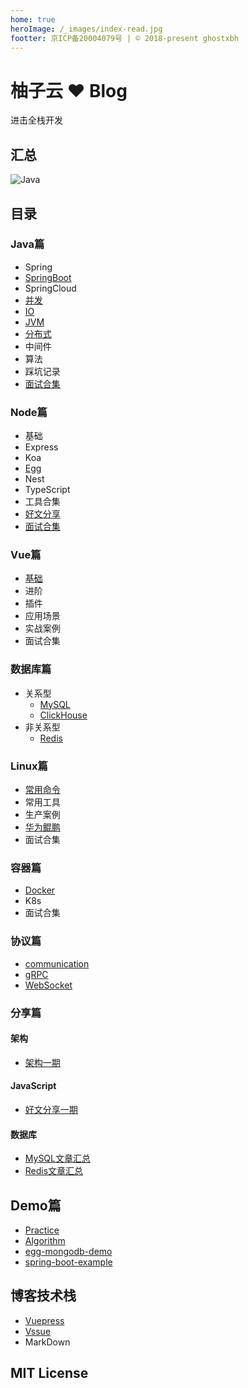 ```yaml
---
home: true
heroImage: /_images/index-read.jpg
footter: 京ICP备20004079号 | © 2018-present ghostxbh
---
```

# 柚子云 ❤️ Blog

进击全栈开发

## 汇总
![Java](http://file.uzykj.com/e30366ee-3503-3445-c5f0-9999bf7261d1.png)

## 目录

### Java篇

- Spring
- [SpringBoot](https://uzykj.com/docs/_posts/java/springboot/2019-08-08-boot-value.html)
- SpringCloud
- [并发](https://uzykj.com/docs/_posts/java/concurrent/2019-01-15-visible.html)
- [IO](https://uzykj.com/docs/_posts/java/io/2021-02-24-io-model.html)
- [JVM](https://uzykj.com/docs/_posts/java/jvm/2021-03-01-jvm-collection.html)
- [分布式](https://uzykj.com/docs/_posts/java/distributed/2021-02-20-CAP.html)
- 中间件
- 算法
- 踩坑记录
- [面试合集](https://uzykj.com/docs/_posts/java/interview/2021-02-20-collection.html)

### Node篇
- 基础
- Express
- Koa
- [Egg](https://uzykj.com/docs/_posts/javascript/nodejs/egg/2019-08-25-egg-readme.html)
- Nest
- TypeScript
- 工具合集
- [好文分享](https://uzykj.com/docs/_posts/javascript/nodejs/collect/2021-02-10-artcle01.html)
- [面试合集](https://uzykj.com/docs/_posts/javascript/nodejs/interview/2019-08-26-module-mechanism.html)

### Vue篇
- [基础](https://uzykj.com/docs/_posts/javascript/vuejs/basic/2019-06-21-basic-install.html)
- 进阶
- 插件
- 应用场景
- 实战案例
- 面试合集

### 数据库篇
- 关系型
    - [MySQL](https://uzykj.com/docs/_posts/database/mysql/2021-03-02-mysql-index.html)
    - [ClickHouse](https://uzykj.com/docs/_posts/database/clickhouse/2020-12-20-basic.html)
- 非关系型
    - [Redis](https://uzykj.com/docs/_posts/database/redis/2021-03-02-redis-index.html)

### Linux篇
- [常用命令](https://uzykj.com/docs/_posts/linux/common/2021-01-06-command.html)
- 常用工具
- 生产案例
- [华为鲲鹏](https://uzykj.com/docs/_posts/linux/kunpeng/2020-11-03-docker-build.html)
- 面试合集

### 容器篇
- [Docker](https://uzykj.com/docs/_posts/container/docker/2020-12-02-install.html)
- K8s
- 面试合集

### 协议篇
- [communication](https://uzykj.com/docs/_posts/protocol/communication/2019-08-10-OSI|TCP|IP.html)
- [gRPC](https://uzykj.com/docs/_posts/protocol/grpc/2019-08-25-grpc.html)
- [WebSocket](https://uzykj.com/docs/_posts/protocol/websocket/2021-02-03-websocket-403.html)

### 分享篇
#### 架构
- [架构一期](https://uzykj.com/docs/_posts/artcle/framework/2021-03-10-framework01.html)

#### JavaScript
- [好文分享一期](https://uzykj.com/docs/_posts/artcle/javascript/2021-02-10-javascript01.html)

#### 数据库
- [MySQL文章汇总](https://uzykj.com/docs/_posts/database/mysql/2021-03-29-mysql-blog.html)
- [Redis文章汇总](https://uzykj.com/docs/_posts/database/redis/2021-03-29-redis-blog.html)

## Demo篇
- [Practice](https://github.com/ghostxbh/Practice)
- [Algorithm](https://github.com/ghostxbh/Algorithm)
- [egg-mongodb-demo](https://github.com/ghostxbh/egg-mongodb-demo)
- [spring-boot-example](https://github.com/ghostxbh/spring-boot-example)

## 博客技术栈
- [Vuepress](https://vuepress.vuejs.org/zh/)
- [Vssue](https://vssue.js.org/)
- MarkDown

## MIT License

<Vssue :title="$title" />